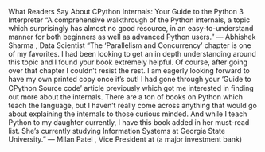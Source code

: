 What Readers Say About  CPython Internals: Your Guide to the Python 3 Interpreter “A comprehensive walkthrough of the Python internals, a topic which surprisingly has almost no good resource, in an easy-to-understand manner for both beginners as well as advanced Python users.” —  Abhishek Sharma , Data Scientist “The ‘Parallelism and Concurrency’ chapter is one of my favorites. I had been looking to get an in depth understanding around this topic and I found your book extremely helpful. Of course, after going over that chapter I couldn’t resist the rest. I am eagerly looking forward to have my own printed copy once it’s out! I had gone through your ‘Guide to CPython Source code’ article previously which got me interested in ﬁnding out more about the internals. There are a ton of books on Python which teach the language, but I haven’t really come across anything that would go about explaining the internals to those curious minded. And while I teach Python to my daughter currently, I have this book added in her must-read list. She’s currently studying Information Systems at Georgia State University.” —  Milan Patel , Vice President at (a major investment bank)